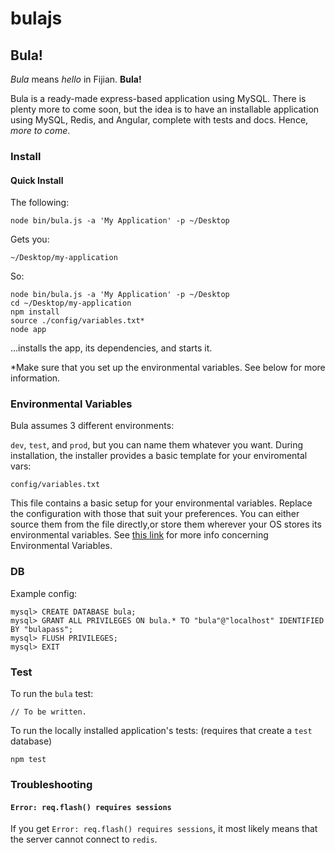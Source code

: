 bulajs
============

## Bula!

_Bula_ means _hello_ in Fijian. **Bula!**

Bula is a ready-made express-based application using MySQL. There is plenty more
to come soon, but the idea is to have an installable application using MySQL,
Redis, and Angular, complete with tests and docs. Hence, _more to come_.

### Install

#### Quick Install

The following:

    node bin/bula.js -a 'My Application' -p ~/Desktop

Gets you:

    ~/Desktop/my-application

So:

    node bin/bula.js -a 'My Application' -p ~/Desktop
    cd ~/Desktop/my-application
    npm install
    source ./config/variables.txt*
    node app

...installs the app, its dependencies, and starts it.

*Make sure that you set up the environmental variables. See below for more
information.


### Environmental Variables

Bula assumes 3 different environments:

`dev`, `test`, and `prod`, but you can name them whatever you want. During installation,
the installer provides a basic template for your enviromental vars: 

    config/variables.txt  

This file contains a basic setup for your environmental variables. Replace the 
configuration with those that suit your preferences. You can either source them from 
the file directly,or store them wherever your OS stores its environmental variables. See 
[this link](http://daniellochrie.com/blog/fun-with-environmental-variables) for more 
info concerning Environmental Variables.


### DB

Example config:

    mysql> CREATE DATABASE bula;
    mysql> GRANT ALL PRIVILEGES ON bula.* TO "bula"@"localhost" IDENTIFIED BY "bulapass";
    mysql> FLUSH PRIVILEGES;
    mysql> EXIT

### Test

To run the `bula` test:

    // To be written.

To run the locally installed application's tests:
(requires that create a `test` database)

    npm test

### Troubleshooting

#### `Error: req.flash() requires sessions`

If you get `Error: req.flash() requires sessions`, it most likely means that
the server cannot connect to `redis`.
